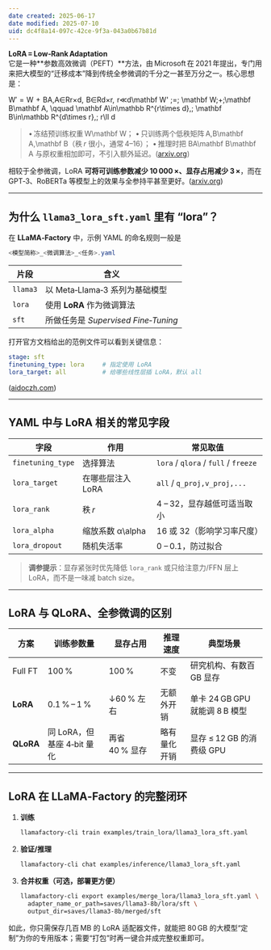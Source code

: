 ```yaml
---
date created: 2025-06-17
date modified: 2025-07-10
uid: dc4f8a14-097c-42ce-9f3a-043a0b67b81d
---
```

**LoRA = Low‑Rank Adaptation**  
它是一种**参数高效微调（PEFT）**方法，由 Microsoft 在 2021 年提出，专门用来把大模型的“迁移成本”降到传统全参微调的千分之一甚至万分之一。核心思想是：

W′  =  W  +  BA,A∈Rr×d,  B∈Rd×r,  r≪d\mathbf W' \;=\; \mathbf W\;+\;\mathbf B\mathbf A, \qquad \mathbf A\in\mathbb R^{r\times d},\; \mathbf B\in\mathbb R^{d\times r},\; r\ll d

> • 冻结预训练权重 W\mathbf W；
> • 只训练两个低秩矩阵 A,B\mathbf A,\mathbf B（秩 _r_ 很小，通常 4–16）；
> • 推理时把 BA\mathbf B\mathbf A 与原权重相加即可，不引入额外延迟。([arxiv.org](https://arxiv.org/abs/2106.09685?utm_source=chatgpt.com "LoRA: Low-Rank Adaptation of Large Language Models"))

相较于全参微调，LoRA **可将可训练参数减少 10 000 ×、显存占用减少 3 ×**，而在 GPT‑3、RoBERTa 等模型上的效果与全参持平甚至更好。([arxiv.org](https://arxiv.org/abs/2106.09685?utm_source=chatgpt.com "LoRA: Low-Rank Adaptation of Large Language Models"))

---

## 为什么 `llama3_lora_sft.yaml` 里有 “lora”？

在 **LLaMA‑Factory** 中，示例 YAML 的命名规则一般是

```Java
<模型简称>_<微调算法>_<任务>.yaml
```

|片段|含义|
|---|---|
|`llama3`|以 Meta‑Llama‑3 系列为基础模型|
|`lora`|使用 **LoRA** 作为微调算法|
|`sft`|所做任务是 _Supervised Fine‑Tuning_|

打开官方文档给出的范例文件可以看到关键信息：

```yaml
stage: sft
finetuning_type: lora     # 指定使用 LoRA
lora_target: all          # 给哪些线性层插 LoRA，默认 all
```

([aidoczh.com](https://www.aidoczh.com/llamafactory/en/getting_started/sft.html "SFT 训练 - LLaMA Factory"))

---

## YAML 中与 LoRA 相关的常见字段

|字段|作用|常见取值|
|---|---|---|
|`finetuning_type`|选择算法|`lora` / `qlora` / `full` / `freeze`|
|`lora_target`|在哪些层注入 LoRA|`all` / `q_proj,v_proj,...`|
|`lora_rank`|秩 _r_|4 – 32，显存越低可适当取小|
|`lora_alpha`|缩放系数 α\alpha|16 或 32（影响学习率尺度）|
|`lora_dropout`|随机失活率|0 – 0.1，防过拟合|

> **调参提示**：显存紧张时优先降低 `lora_rank` 或只给注意力/FFN 层上 LoRA，而不是一味减 batch size。

---

## LoRA 与 QLoRA、全参微调的区别

|方案|训练参数量|显存占用|推理速度|典型场景|
|---|---|---|---|---|
|Full FT|100 %|100 %|不变|研究机构、有数百 GB 显存|
|**LoRA**|0.1 % – 1 %|↓60 % 左右|无额外开销|单卡 24 GB GPU 就能调 8 B 模型|
|**QLoRA**|同 LoRA，但基座 4‑bit 量化|再省 40 % 显存|略有量化开销|显存 ≤ 12 GB 的消费级 GPU|

---

## LoRA 在 LLaMA‑Factory 的完整闭环

1. **训练**
    
    ```bash
    llamafactory-cli train examples/train_lora/llama3_lora_sft.yaml
    ```
    
2. **验证/推理**
    
    ```bash
    llamafactory-cli chat examples/inference/llama3_lora_sft.yaml
    ```
    
3. **合并权重（可选，部署更方便）**
    
    ```bash
    llamafactory-cli export examples/merge_lora/llama3_lora_sft.yaml \
      adapter_name_or_path=saves/llama3-8b/lora/sft \
      output_dir=saves/llama3-8b/merged/sft
    ```
    

如此，你只需保存几百 MB 的 LoRA 适配器文件，就能把 80 GB 的大模型“定制”为你的专用版本；需要“打包”时再一键合并成完整权重即可。
